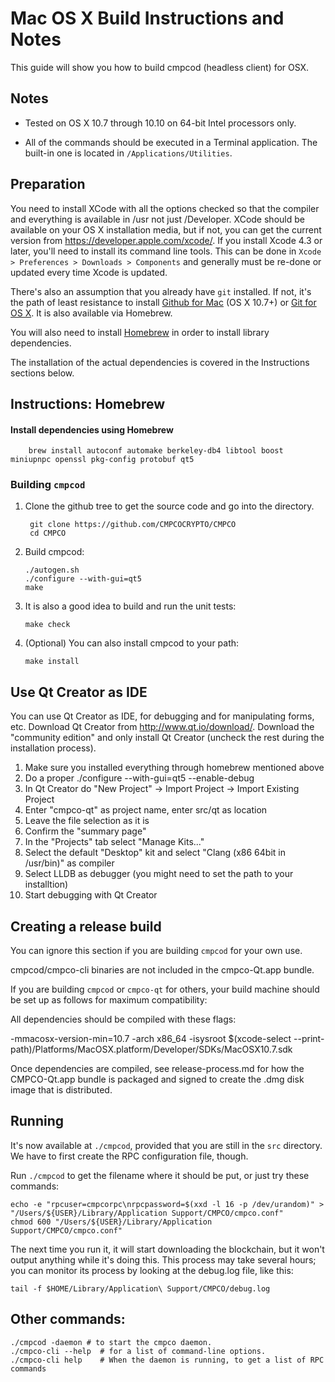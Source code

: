 Mac OS X Build Instructions and Notes
====================================
This guide will show you how to build cmpcod (headless client) for OSX.

Notes
-----

* Tested on OS X 10.7 through 10.10 on 64-bit Intel processors only.

* All of the commands should be executed in a Terminal application. The
built-in one is located in `/Applications/Utilities`.

Preparation
-----------

You need to install XCode with all the options checked so that the compiler
and everything is available in /usr not just /Developer. XCode should be
available on your OS X installation media, but if not, you can get the
current version from https://developer.apple.com/xcode/. If you install
Xcode 4.3 or later, you'll need to install its command line tools. This can
be done in `Xcode > Preferences > Downloads > Components` and generally must
be re-done or updated every time Xcode is updated.

There's also an assumption that you already have `git` installed. If
not, it's the path of least resistance to install [Github for Mac](https://mac.github.com/)
(OS X 10.7+) or
[Git for OS X](https://code.google.com/p/git-osx-installer/). It is also
available via Homebrew.

You will also need to install [Homebrew](http://brew.sh) in order to install library
dependencies.

The installation of the actual dependencies is covered in the Instructions
sections below.

Instructions: Homebrew
----------------------

#### Install dependencies using Homebrew

        brew install autoconf automake berkeley-db4 libtool boost miniupnpc openssl pkg-config protobuf qt5

### Building `cmpcod`

1. Clone the github tree to get the source code and go into the directory.

        git clone https://github.com/CMPCOCRYPTO/CMPCO
        cd CMPCO

2.  Build cmpcod:

        ./autogen.sh
        ./configure --with-gui=qt5
        make

3.  It is also a good idea to build and run the unit tests:

        make check

4.  (Optional) You can also install cmpcod to your path:

        make install

Use Qt Creator as IDE
------------------------
You can use Qt Creator as IDE, for debugging and for manipulating forms, etc.
Download Qt Creator from http://www.qt.io/download/. Download the "community edition" and only install Qt Creator (uncheck the rest during the installation process).

1. Make sure you installed everything through homebrew mentioned above
2. Do a proper ./configure --with-gui=qt5 --enable-debug
3. In Qt Creator do "New Project" -> Import Project -> Import Existing Project
4. Enter "cmpco-qt" as project name, enter src/qt as location
5. Leave the file selection as it is
6. Confirm the "summary page"
7. In the "Projects" tab select "Manage Kits..."
8. Select the default "Desktop" kit and select "Clang (x86 64bit in /usr/bin)" as compiler
9. Select LLDB as debugger (you might need to set the path to your installtion)
10. Start debugging with Qt Creator

Creating a release build
------------------------
You can ignore this section if you are building `cmpcod` for your own use.

cmpcod/cmpco-cli binaries are not included in the cmpco-Qt.app bundle.

If you are building `cmpcod` or `cmpco-qt` for others, your build machine should be set up
as follows for maximum compatibility:

All dependencies should be compiled with these flags:

 -mmacosx-version-min=10.7
 -arch x86_64
 -isysroot $(xcode-select --print-path)/Platforms/MacOSX.platform/Developer/SDKs/MacOSX10.7.sdk

Once dependencies are compiled, see release-process.md for how the CMPCO-Qt.app
bundle is packaged and signed to create the .dmg disk image that is distributed.

Running
-------

It's now available at `./cmpcod`, provided that you are still in the `src`
directory. We have to first create the RPC configuration file, though.

Run `./cmpcod` to get the filename where it should be put, or just try these
commands:

    echo -e "rpcuser=cmpcorpc\nrpcpassword=$(xxd -l 16 -p /dev/urandom)" > "/Users/${USER}/Library/Application Support/CMPCO/cmpco.conf"
    chmod 600 "/Users/${USER}/Library/Application Support/CMPCO/cmpco.conf"

The next time you run it, it will start downloading the blockchain, but it won't
output anything while it's doing this. This process may take several hours;
you can monitor its process by looking at the debug.log file, like this:

    tail -f $HOME/Library/Application\ Support/CMPCO/debug.log

Other commands:
-------

    ./cmpcod -daemon # to start the cmpco daemon.
    ./cmpco-cli --help  # for a list of command-line options.
    ./cmpco-cli help    # When the daemon is running, to get a list of RPC commands
